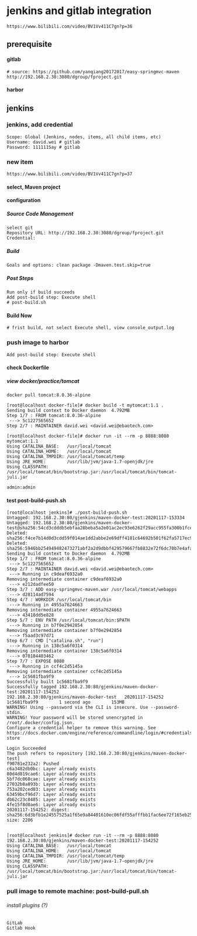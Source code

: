 # jenkins and gitlab integration
    https://www.bilibili.com/video/BV1Vv411C7gn?p=36
    
## prerequisite
#### gitlab
    # source: https://github.com/yanqiang20172017/easy-springmvc-maven
    http://192.168.2.30:3080/dgroup/fproject.git
    
#### harbor
    
## jenkins
### jenkins, add credential
    Scope: Global (Jenkins, nodes, items, all child items, etc)
    Username: david.wei # gitlab
    Password: 111111Say # gitlab
### new item
    https://www.bilibili.com/video/BV1Vv411C7gn?p=37
#### select, Maven project
#### configuration
##### Source Code Management
    select git
    Repository URL: http://192.168.2.30:3080/dgroup/fproject.git
    Credential: 
##### Build
    Goals and options: clean package -Dmaven.test.skip=true
##### Post Steps
    Run only if build succeeds
    Add post-build step: Execute shell
    # post-build.sh
#### Build Now
    # frist build, not select Execute shell, view console_output.log

### push image to harbor
    Add post-build step: Execute shell
#### check Dockerfile
##### view docker/practice/tomcat
    docker pull tomcat:8.0.36-alpine 
    
    [root@localhost docker-file]# docker build -t mytomcat:1.1 .
    Sending build context to Docker daemon  4.792MB
    Step 1/7 : FROM tomcat:8.0.36-alpine
     ---> 5c1227565652
    Step 2/7 : MAINTAINER david.wei <david.wei@ebaotech.com>

    [root@localhost docker-file]# docker run -it --rm -p 8888:8080 mytomcat:1.1
    Using CATALINA_BASE:   /usr/local/tomcat
    Using CATALINA_HOME:   /usr/local/tomcat
    Using CATALINA_TMPDIR: /usr/local/tomcat/temp
    Using JRE_HOME:        /usr/lib/jvm/java-1.7-openjdk/jre
    Using CLASSPATH:       /usr/local/tomcat/bin/bootstrap.jar:/usr/local/tomcat/bin/tomcat-juli.jar 

    admin:admin
#### test post-build-push.sh 
    [root@localhost jenkins]# ./post-build-push.sh
    Untagged: 192.168.2.30:80/gjenkins/maven-docker-test:20201117-153334
    Untagged: 192.168.2.30:80/gjenkins/maven-docker-test@sha256:54cd3cdddb5ebfaa28beba5a2e01ac2ec93e6262f29acc955fa300b1fce1d0ea
    Deleted: sha256:f4ce7b14d0d3cdd59f014ae1dd2abbe2e69dff4181c64692b501f62fa5717ec9
    Deleted: sha256:5946bb254949482473271abf2a2d9dbbf429579667fb8832e72f6dc70b7e4afa
    Sending build context to Docker daemon  4.792MB
    Step 1/7 : FROM tomcat:8.0.36-alpine
     ---> 5c1227565652
    Step 2/7 : MAINTAINER david.wei <david.wei@ebaotech.com>
     ---> Running in c9deaf6932a0
    Removing intermediate container c9deaf6932a0
     ---> e212dadfee50
    Step 3/7 : ADD easy-springmvc-maven.war /usr/local/tomcat/webapps
     ---> d28114ad7594
    Step 4/7 : WORKDIR /usr/local/tomcat/bin
     ---> Running in 4955a7624663
    Removing intermediate container 4955a7624663
     ---> 43418dd5e828
    Step 5/7 : ENV PATH /usr/local/tomcat/bin:$PATH
     ---> Running in b7f0e2942854
    Removing intermediate container b7f0e2942854
     ---> f5aad3c97d71
    Step 6/7 : CMD ["catalina.sh", "run"]
     ---> Running in 138c5a6f0314
    Removing intermediate container 138c5a6f0314
     ---> 070184403462
    Step 7/7 : EXPOSE 8080
     ---> Running in ccf4c2d5145a
    Removing intermediate container ccf4c2d5145a
     ---> 1c5681fba9f9
    Successfully built 1c5681fba9f9
    Successfully tagged 192.168.2.30:80/gjenkins/maven-docker-test:20201117-154252
    192.168.2.30:80/gjenkins/maven-docker-test   20201117-154252     1c5681fba9f9        1 second ago        153MB
    WARNING! Using --password via the CLI is insecure. Use --password-stdin.
    WARNING! Your password will be stored unencrypted in /root/.docker/config.json.
    Configure a credential helper to remove this warning. See
    https://docs.docker.com/engine/reference/commandline/login/#credentials-store
    
    Login Succeeded
    The push refers to repository [192.168.2.30:80/gjenkins/maven-docker-test]
    f90781e232a2: Pushed 
    c6a3482db0bc: Layer already exists 
    80d4d819cae6: Layer already exists 
    5bf7dc068cae: Layer already exists 
    27032b8a893b: Layer already exists 
    753a202ced03: Layer already exists 
    63459bcf96d7: Layer already exists 
    db62c23c8485: Layer already exists 
    4fe15f8d0ae6: Layer already exists 
    20201117-154252: digest: sha256:6d3bfb1e24557525a1f65e9a84401610ec06fdf55afffbb1fac6ee72f165eb25 size: 2206


    [root@localhost jenkins]# docker run -it --rm -p 8888:8080 192.168.2.30:80/gjenkins/maven-docker-test:20201117-154252
    Using CATALINA_BASE:   /usr/local/tomcat
    Using CATALINA_HOME:   /usr/local/tomcat
    Using CATALINA_TMPDIR: /usr/local/tomcat/temp
    Using JRE_HOME:        /usr/lib/jvm/java-1.7-openjdk/jre
    Using CLASSPATH:       /usr/local/tomcat/bin/bootstrap.jar:/usr/local/tomcat/bin/tomcat-juli.jar

### pull image to remote machine: post-build-pull.sh


###### install plugins (?)
    GitLab
    Gitlab Hook
